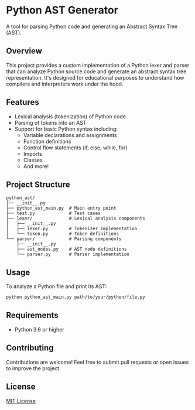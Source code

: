 # Python AST Generator

A tool for parsing Python code and generating an Abstract Syntax Tree (AST).

## Overview

This project provides a custom implementation of a Python lexer and parser that can analyze Python source code and generate an abstract syntax tree representation. It's designed for educational purposes to understand how compilers and interpreters work under the hood.

## Features

- Lexical analysis (tokenization) of Python code
- Parsing of tokens into an AST
- Support for basic Python syntax including:
  - Variable declarations and assignments
  - Function definitions
  - Control flow statements (if, else, while, for)
  - Imports
  - Classes
  - And more!

## Project Structure

```
python_ast/
├── __init__.py
├── python_ast_main.py  # Main entry point
├── test.py             # Test cases
├── lexer/              # Lexical analysis components
│   ├── __init__.py
│   ├── lexer.py        # Tokenizer implementation
│   └── token.py        # Token definitions
└── parser/             # Parsing components
    ├── __init__.py
    ├── ast_nodes.py    # AST node definitions
    └── parser.py       # Parser implementation
```

## Usage

To analyze a Python file and print its AST:

```bash
python python_ast_main.py path/to/your/python/file.py
```

## Requirements

- Python 3.6 or higher

## Contributing

Contributions are welcome! Feel free to submit pull requests or open issues to improve the project.

## License

[MIT License](LICENSE)